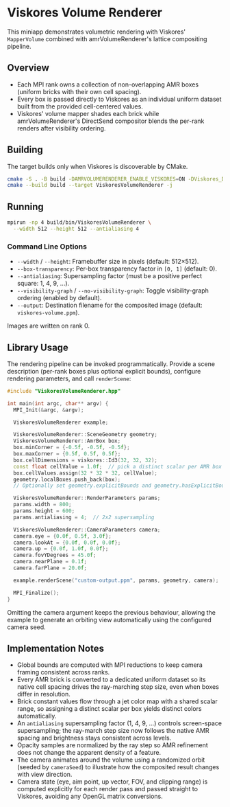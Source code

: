 # Viskores Volume Renderer

This miniapp demonstrates volumetric rendering with Viskores' `MapperVolume` combined with amrVolumeRenderer's lattice compositing pipeline.

## Overview

- Each MPI rank owns a collection of non-overlapping AMR boxes (uniform bricks with their own cell spacing).
- Every box is passed directly to Viskores as an individual uniform dataset built from the provided cell-centered values.
- Viskores' volume mapper shades each brick while amrVolumeRenderer's DirectSend compositor blends the per-rank renders after visibility ordering.

## Building

The target builds only when Viskores is discoverable by CMake.

```bash
cmake -S . -B build -DAMRVOLUMERENDERER_ENABLE_VISKORES=ON -DViskores_DIR=/path/to/viskores
cmake --build build --target ViskoresVolumeRenderer -j
```

## Running

```bash
mpirun -np 4 build/bin/ViskoresVolumeRenderer \
  --width 512 --height 512 --antialiasing 4
```

### Command Line Options

- `--width` / `--height`: Framebuffer size in pixels (default: 512×512).
- `--box-transparency`: Per-box transparency factor in `[0, 1]` (default: 0).
- `--antialiasing`: Supersampling factor (must be a positive perfect square: 1, 4, 9, ...).
- `--visibility-graph` / `--no-visibility-graph`: Toggle visibility-graph ordering (enabled by default).
- `--output`: Destination filename for the composited image (default: `viskores-volume.ppm`).

Images are written on rank 0.

## Library Usage

The rendering pipeline can be invoked programmatically. Provide a scene description (per-rank boxes plus optional explicit bounds), configure rendering parameters, and call `renderScene`:

```cpp
#include "ViskoresVolumeRenderer.hpp"

int main(int argc, char** argv) {
  MPI_Init(&argc, &argv);

  ViskoresVolumeRenderer example;

  ViskoresVolumeRenderer::SceneGeometry geometry;
  ViskoresVolumeRenderer::AmrBox box;
  box.minCorner = {-0.5f, -0.5f, -0.5f};
  box.maxCorner = {0.5f, 0.5f, 0.5f};
  box.cellDimensions = viskores::Id3(32, 32, 32);
  const float cellValue = 1.0f;  // pick a distinct scalar per AMR box
  box.cellValues.assign(32 * 32 * 32, cellValue);
  geometry.localBoxes.push_back(box);
  // Optionally set geometry.explicitBounds and geometry.hasExplicitBounds.

  ViskoresVolumeRenderer::RenderParameters params;
  params.width = 800;
  params.height = 600;
  params.antialiasing = 4;  // 2x2 supersampling

  ViskoresVolumeRenderer::CameraParameters camera;
  camera.eye = {0.0f, 0.5f, 3.0f};
  camera.lookAt = {0.0f, 0.0f, 0.0f};
  camera.up = {0.0f, 1.0f, 0.0f};
  camera.fovYDegrees = 45.0f;
  camera.nearPlane = 0.1f;
  camera.farPlane = 20.0f;

  example.renderScene("custom-output.ppm", params, geometry, camera);

  MPI_Finalize();
}
```

Omitting the camera argument keeps the previous behaviour, allowing the example
to generate an orbiting view automatically using the configured camera seed.

## Implementation Notes

- Global bounds are computed with MPI reductions to keep camera framing consistent across ranks.
- Every AMR brick is converted to a dedicated uniform dataset so its native cell spacing drives the ray-marching step size, even when boxes differ in resolution.
- Brick constant values flow through a jet color map with a shared scalar range, so assigning a distinct scalar per box yields distinct colors automatically.
- An `antialiasing` supersampling factor (1, 4, 9, …) controls screen-space supersampling; the ray-march step size now follows the native AMR spacing and brightness stays consistent across levels.
- Opacity samples are normalized by the ray step so AMR refinement does not change the apparent density of a feature.
- The camera animates around the volume using a randomized orbit (seeded by `cameraSeed`) to illustrate how the composited result changes with view direction.
- Camera state (eye, aim point, up vector, FOV, and clipping range) is computed explicitly for each render pass and passed straight to Viskores, avoiding any OpenGL matrix conversions.
